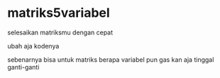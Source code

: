 # matriks5variabel
selesaikan matriksmu dengan cepat


ubah aja kodenya

sebenarnya bisa untuk matriks berapa variabel pun gas kan aja tinggal ganti-ganti
